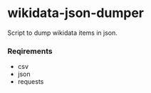 # wikidata-json-dumper

Script to dump wikidata items in json.

### Reqirements
* csv
* json
* requests
